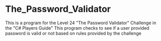 # The_Password_Validator
This is a program for the Level 24 "The Password Validator" Challenge in the "C# Players Guide"
This program checks to see if a user provided password is valid or not based on rules provided by the challenge
